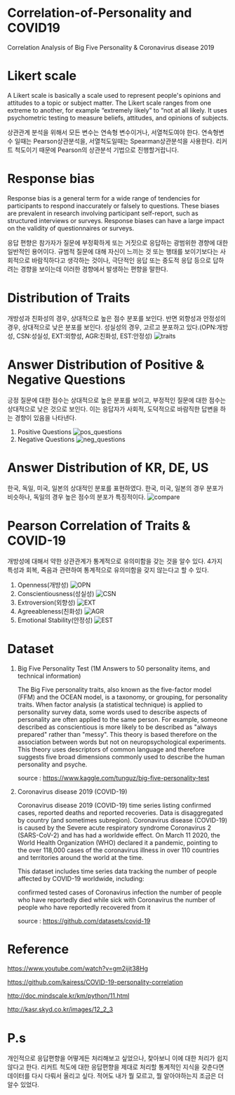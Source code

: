 # Correlation-of-Personality and COVID19
Correlation Analysis of Big Five Personality &amp; Coronavirus disease 2019

# Likert scale
A Likert scale is basically a scale used to represent people's opinions and attitudes to a topic or subject matter. The Likert scale ranges from one extreme to another, for example “extremely likely” to “not at all likely. It uses psychometric testing to measure beliefs, attitudes, and opinions of subjects.

상관관계 분석을 위해서 모든 변수는 연속형 변수이거나, 서열척도여야 한다. 연속형변수 일때는 Pearson상관분석을, 서열척도일때는 Spearman상관분석을 사용한다. 리커트 척도이기 때문에 Pearson의 상관분석 기법으로 진행할거랍니다. 

# Response bias
Response bias is a general term for a wide range of tendencies for participants to respond inaccurately or falsely to questions. These biases are prevalent in research involving participant self-report, such as structured interviews or surveys. Response biases can have a large impact on the validity of questionnaires or surveys.

응답 편향은 참가자가 질문에 부정확하게 또는 거짓으로 응답하는 광범위한 경향에 대한 일반적인 용어이다. 규범적 질문에 대해 자신이 느끼는 것 또는 행태를 보이기보다는 사회적으로 바람직하다고 생각하는 것이나, 극단적인 응답 또는 중도적 응답 등으로 답하려는 경향을 보이는데 이러한 경향에서 발생하는 편향을 말한다.

# Distribution of Traits
개방성과 친화성의 경우, 상대적으로 높은 점수 분포를 보인다. 반면 외향성과 안정성의 경우, 상대적으로 낮은 분포를 보인다.
성실성의 경우, 고르고 분포하고 있다.(OPN:개방성, CSN:성실성, EXT:외향성, AGR:친화성, EST:안정성)
    ![traits](https://user-images.githubusercontent.com/59387983/86057766-bc978d00-ba9a-11ea-83b5-a6a98915da48.png)

# Answer Distribution of Positive & Negative Questions
긍정 질문에 대한 점수는 상대적으로 높은 분포를 보이고, 부정적인 질문에 대한 점수는 상대적으로 낮은 것으로 보인다. 이는 응답자가 사회적, 도덕적으로 바람직한 답변을 하는 경향이 있음을 나타낸다. 

1. Positive Questions
    ![pos_questions](https://user-images.githubusercontent.com/59387983/86057749-b6a1ac00-ba9a-11ea-8000-fca084b082c2.png)
2. Negative Questions
    ![neg_questions](https://user-images.githubusercontent.com/59387983/86057755-b7d2d900-ba9a-11ea-8b60-3291979193fc.png)

# Answer Distribution of KR, DE, US
한국, 독일, 미국, 일본의 상대적인 분포를 표현하였다. 한국, 미국, 일본의 경우 분포가 비슷하나, 독일의 경우 높은 점수의 분포가 특징적이다.
    ![compare](https://user-images.githubusercontent.com/59387983/86060463-b35cef00-ba9f-11ea-9a52-1bd80d831633.png)

# Pearson Correlation of Traits & COVID-19
개방성에 대해서 약한 상관관계가 통계적으로 유의미함을 갖는 것을 알수 있다. 4가지 특성과 회복, 죽음과 관련하여 통계적으로 유의미함을 갖지 않는다고 할 수 있다.

1. Openness(개방성)
    ![OPN](https://user-images.githubusercontent.com/59387983/86057804-cc16d600-ba9a-11ea-92b8-b547ddb90854.png)
2. Conscientiousness(성실성)
    ![CSN](https://user-images.githubusercontent.com/59387983/86057811-cd480300-ba9a-11ea-90c1-8ffe3d7f2d01.png)
3. Extroversion(외향성)
    ![EXT](https://user-images.githubusercontent.com/59387983/86057816-cf11c680-ba9a-11ea-82d6-be7455ebe0df.png)
4. Agreeableness(친화성)
    ![AGR](https://user-images.githubusercontent.com/59387983/86057818-d042f380-ba9a-11ea-924a-7afe54b3bee2.png)
5. Emotional Stability(안정성)
    ![EST](https://user-images.githubusercontent.com/59387983/86057825-d1742080-ba9a-11ea-8cc5-3698494385ff.png)

# Dataset
1. Big Five Personality Test (1M Answers to 50 personality items, and technical information)

    The Big Five personality traits, also known as the five-factor model (FFM) and the OCEAN model, is a taxonomy, or grouping, for personality traits. When factor analysis (a statistical technique) is applied to personality survey data, some words used to describe aspects of personality are often applied to the same person. For example, someone described as conscientious is more likely to be described as "always prepared" rather than "messy". This theory is based therefore on the association between words but not on neuropsychological experiments. This theory uses descriptors of common language and therefore suggests five broad dimensions commonly used to describe the human personality and psyche.

    source : https://www.kaggle.com/tunguz/big-five-personality-test


2. Coronavirus disease 2019 (COVID-19)

    Coronavirus disease 2019 (COVID-19) time series listing confirmed cases, reported deaths and reported recoveries. Data is disaggregated by country (and sometimes subregion). Coronavirus disease (COVID-19) is caused by the Severe acute respiratory syndrome Coronavirus 2 (SARS-CoV-2) and has had a worldwide effect. On March 11 2020, the World Health Organization (WHO) declared it a pandemic, pointing to the over 118,000 cases of the coronavirus illness in over 110 countries and territories around the world at the time.

    This dataset includes time series data tracking the number of people affected by COVID-19 worldwide, including:

    confirmed tested cases of Coronavirus infection
    the number of people who have reportedly died while sick with Coronavirus
    the number of people who have reportedly recovered from it

    source : https://github.com/datasets/covid-19

# Reference
https://www.youtube.com/watch?v=gm2ijit38Hg

https://github.com/kairess/COVID-19-personality-correlation

http://doc.mindscale.kr/km/python/11.html

http://kasr.skyd.co.kr/images/12_2_3

# P.s
개인적으로 응답편향을 어떻게든 처리해보고 싶었으나, 찾아보니 이에 대한 처리가 쉽지 않다고 한다. 리커트 척도에 대한 응답편향을 제대로 처리할 통계적인 지식을 갖춘다면 데이터를 다시 다뤄서 올리고 싶다. 적어도 내가 뭘 모르고, 뭘 알아야하는지 조금은 더 알수 있었다.
